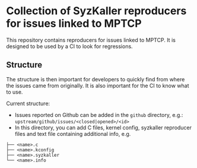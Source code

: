 Collection of SyzKaller reproducers for issues linked to MPTCP
==============================================================

This repository contains reproducers for issues linked to MPTCP. It is designed
to be used by a CI to look for regressions.

Structure
---------

The structure is then important for developers to quickly find from where the
issues came from originally. It is also important for the CI to know what to
use.

Current structure:
* Issues reported on Github can be added in the `github` directory, e.g.:
  `upstream/github/issues/<closed|opened>/<id>`
* In this directory, you can add C files, kernel config, syzkaller reproducer
  files and text file containing additional info, e.g.
```
├── <name>.c
├── <name>.kconfig
├── <name>.syzkaller
└── <name>.info
```
